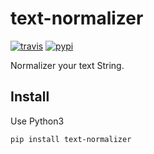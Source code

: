 # text-normalizer

[![travis][travis-image]][travis-url]
[![pypi][pypi-image]][pypi-url]

[travis-image]: https://img.shields.io/travis/Yoctol/text-normalizer.svg?style=flat
[travis-url]: https://travis-ci.org/Yoctol/text-normalizer
[pypi-image]: https://img.shields.io/pypi/v/uttut.svg?style=flat
[pypi-url]: https://pypi.python.org/pypi/text-normalizer

Normalizer your text String.

## Install
Use Python3
```
pip install text-normalizer
```
